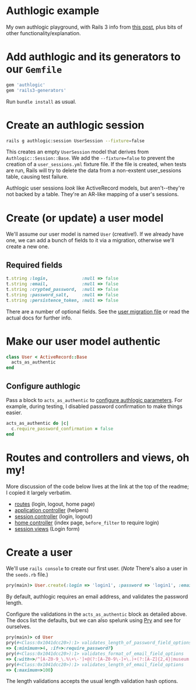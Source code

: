 # Authlogic example

My own authlogic playground, with Rails 3 info from [this post](http://www.dixis.com/?p=352), plus bits of other functionality/explanation.

# Add authlogic and its generators to our ```Gemfile```

```ruby
gem 'authlogic'
gem 'rails3-generators'
```

Run ```bundle install``` as usual.

# Create an authlogic session

```sh
rails g authlogic:session UserSession --fixture=false
```

This creates an empty ```UserSession``` model that derives from ```Authlogic::Session::Base```. We add the
```--fixture=false``` to prevent the creation of a ```user_sessions.yml``` fixture file. If the file is created, when tests are run, Rails will try to delete the data from a non-exstent user_sessions table, causing test failure.

Authlogic user sessions *look* like ActiveRecord models, but aren't--they're not backed by a table. They're an AR-like mapping of a user's sessions.


# Create (or update) a user model

We'll assume our user model is named ```User``` (creative!). If we already have one, we can add a bunch of fields to it via a migration, otherwise we'll create a new one. 

## Required fields

```ruby
t.string :login,             :null => false
t.string :email,             :null => false
t.string :crypted_password,  :null => false
t.string :password_salt,     :null => false
t.string :persistence_token, :null => false
```

There are a number of optional fields. See the [user migration file](https://github.com/davelnewton/auth_logic_example/blob/master/db/migrate/20110904214100_create_users.rb) or read the actual docs for further info.

# Make our user model authentic

```ruby
class User < ActiveRecord::Base
  acts_as_authentic
end
```

## Configure authlogic

Pass a block to ```acts_as_authentic``` to [configure authlogic parameters](http://rdoc.info/github/binarylogic/authlogic/master/Authlogic/ActsAsAuthentic/Password/Config). For example, during testing, I disabled password confirmation to make things easier.

```ruby
acts_as_authentic do |c|
  c.require_password_confirmation = false
end
```

# Routes and controllers and views, oh my!

More discussion of the code below lives at the link at the top of the readme; I copied it largely verbatim.

* [routes](https://raw.github.com/davelnewton/auth_logic_example/master/config/routes.rb) (login, logout, home page)
* [application controller](https://github.com/davelnewton/auth_logic_example/blob/master/app/controllers/application_controller.rb) (helpers)
* [session controller](https://github.com/davelnewton/auth_logic_example/blob/master/app/controllers/user_sessions_controller.rb) (login, logout)
* [home controller](https://github.com/davelnewton/auth_logic_example/blob/master/app/controllers/home_controller.rb) (index page, ```before_filter``` to require login)
* [session views](https://github.com/davelnewton/auth_logic_example/tree/master/app/views/user_sessions) (Login form)

# Create a user

We'll use ```rails console``` to create our first user. (_Note_ There's also a user in the ```seeds.rb``` file.)

```ruby
pry(main)> User.create(:login => 'login1', :password => 'login1', :email => 'foo@bar.baz').save!
```

By default, authlogic requires an email address, and validates the password length.

Configure the validations in the ```acts_as_authentic``` block as detailed above. The docs list the defaults, but we can also spelunk using [Pry](https://github.com/pry/pry) and see for ourselves.

```ruby
pry(main)> cd User
pry(#<Class:0x1041dcc20>):1> validates_length_of_password_field_options
=> {:minimum=>4, :if=>:require_password?}
pry(#<Class:0x1041dcc20>):1> validates_format_of_email_field_options
=> {:with=>/^[A-Z0-9_\.%\+\-']+@(?:[A-Z0-9\-]+\.)+(?:[A-Z]{2,4}|museum|travel)$/i, :message=>"should look like an email address."}
pry(#<Class:0x1041dcc20>):1> validates_length_of_email_field_options
=> {:maximum=>100}
```

The length validations accepts the usual length validation hash options.
